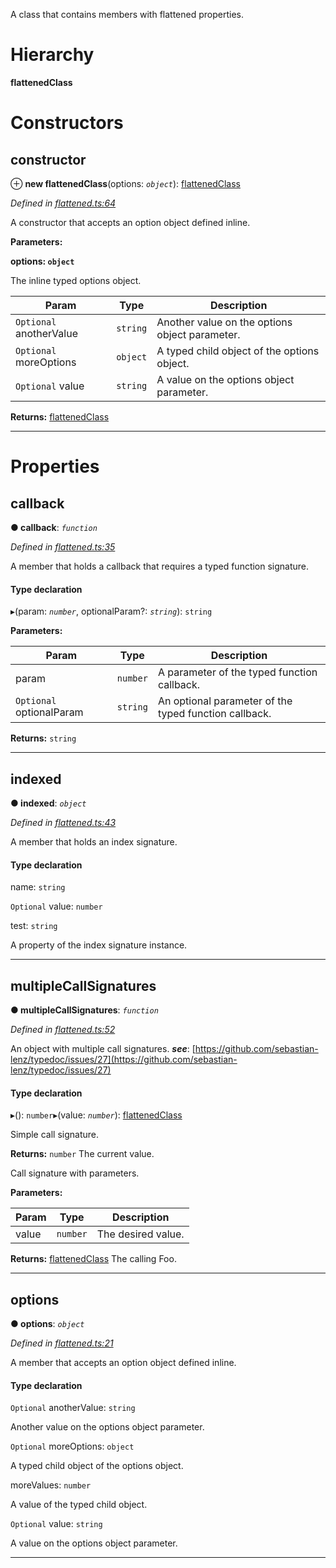 

A class that contains members with flattened properties.

# Hierarchy

**flattenedClass**

# Constructors

<a id="constructor"></a>

##  constructor

⊕ **new flattenedClass**(options: *`object`*): [flattenedClass](_flattened_.flattenedclass.md)

*Defined in [flattened.ts:64](https://github.com/tgreyjs/typedoc-plugin-markdown/blob/master/test/src/flattened.ts#L64)*

A constructor that accepts an option object defined inline.

**Parameters:**

**options: `object`**

The inline typed options object.

| Param | Type | Description |
| ------ | ------ | ------ |
| `Optional` anotherValue | `string` |  Another value on the options object parameter. |
| `Optional` moreOptions | `object` |  A typed child object of the options object. |
| `Optional` value | `string` |  A value on the options object parameter. |

**Returns:** [flattenedClass](_flattened_.flattenedclass.md)

___

# Properties

<a id="callback"></a>

##  callback

**● callback**: *`function`*

*Defined in [flattened.ts:35](https://github.com/tgreyjs/typedoc-plugin-markdown/blob/master/test/src/flattened.ts#L35)*

A member that holds a callback that requires a typed function signature.

#### Type declaration
▸(param: *`number`*, optionalParam?: *`string`*): `string`

**Parameters:**

| Param | Type | Description |
| ------ | ------ | ------ |
| param | `number` |  A parameter of the typed function callback. |
| `Optional` optionalParam | `string` |  An optional parameter of the typed function callback. |

**Returns:** `string`

___
<a id="indexed"></a>

##  indexed

**● indexed**: *`object`*

*Defined in [flattened.ts:43](https://github.com/tgreyjs/typedoc-plugin-markdown/blob/master/test/src/flattened.ts#L43)*

A member that holds an index signature.

#### Type declaration

[index: `number`]: `object`

 name: `string`

`Optional`  value: `number`

 test: `string`

A property of the index signature instance.

___
<a id="multiplecallsignatures"></a>

##  multipleCallSignatures

**● multipleCallSignatures**: *`function`*

*Defined in [flattened.ts:52](https://github.com/tgreyjs/typedoc-plugin-markdown/blob/master/test/src/flattened.ts#L52)*

An object with multiple call signatures.
*__see__*: [https://github.com/sebastian-lenz/typedoc/issues/27](https://github.com/sebastian-lenz/typedoc/issues/27)

#### Type declaration
▸(): `number`▸(value: *`number`*): [flattenedClass](_flattened_.flattenedclass.md)

Simple call signature.

**Returns:** `number`
The current value.

Call signature with parameters.

**Parameters:**

| Param | Type | Description |
| ------ | ------ | ------ |
| value | `number` |  The desired value. |

**Returns:** [flattenedClass](_flattened_.flattenedclass.md)
The calling Foo.

___
<a id="options"></a>

##  options

**● options**: *`object`*

*Defined in [flattened.ts:21](https://github.com/tgreyjs/typedoc-plugin-markdown/blob/master/test/src/flattened.ts#L21)*

A member that accepts an option object defined inline.

#### Type declaration

`Optional`  anotherValue: `string`

Another value on the options object parameter.

`Optional`  moreOptions: `object`

A typed child object of the options object.

 moreValues: `number`

A value of the typed child object.

`Optional`  value: `string`

A value on the options object parameter.

___


